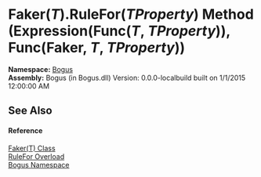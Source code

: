 # Faker(*T*).RuleFor(*TProperty*) Method (Expression(Func(*T*, *TProperty*)), Func(Faker, *T*, *TProperty*))
 

**Namespace:**&nbsp;<a href="N_Bogus">Bogus</a><br />**Assembly:**&nbsp;Bogus (in Bogus.dll) Version: 0.0.0-localbuild built on 1/1/2015 12:00:00 AM

## See Also


#### Reference
<a href="T_Bogus_Faker_1">Faker(T) Class</a><br /><a href="Overload_Bogus_Faker_1_RuleFor">RuleFor Overload</a><br /><a href="N_Bogus">Bogus Namespace</a><br />